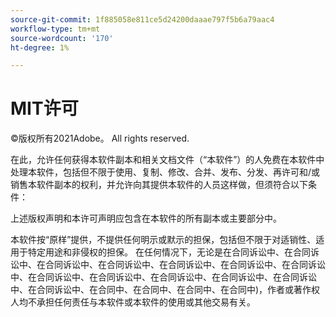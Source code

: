 ```yaml
---
source-git-commit: 1f885058e811ce5d24200daaae797f5b6a79aac4
workflow-type: tm+mt
source-wordcount: '170'
ht-degree: 1%

---
```

# MIT许可

©版权所有2021Adobe。 All rights reserved.

在此，允许任何获得本软件副本和相关文档文件（“本软件”）的人免费在本软件中处理本软件，包括但不限于使用、复制、修改、合并、发布、分发、再许可和/或销售本软件副本的权利，并允许向其提供本软件的人员这样做，但须符合以下条件：

上述版权声明和本许可声明应包含在本软件的所有副本或主要部分中。

本软件按“原样”提供，不提供任何明示或默示的担保，包括但不限于对适销性、适用于特定用途和非侵权的担保。 在任何情况下，无论是在合同诉讼中、在合同诉讼中、在合同诉讼中、在合同诉讼中、在合同诉讼中、在合同诉讼中、在合同诉讼中、在合同诉讼中、在合同诉讼中、在合同诉讼中、在合同诉讼中、在合同诉讼中、在合同诉讼中、在合同中、在合同中、在合同中、在合同中)，作者或著作权人均不承担任何责任与本软件或本软件的使用或其他交易有关。
